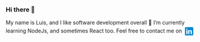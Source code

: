 ### Hi there 👋

My name is Luis, and I like software development overall
🌱 I’m currently learning NodeJs, and sometimes React too.
Feel free to contact me on 
<a href="https://www.linkedin.com/in/luis-ernesto-pérez-lechuga-a0a1531b7" target="blank"><img align="center" src="https://github.com/LuisPerezLec/LuisPerezLec/blob/main/icons8-linkedin.svg" alt="" height="30" /></a>

<!--

**LuisPerezLec/LuisPerezLec** is a ✨ _special_ ✨ repository because its `README.md` (this file) appears on your GitHub profile.

Here are some ideas to get you started:

- 🔭 I’m currently working on ...
- 🌱 I’m currently learning ...
- 👯 I’m looking to collaborate on ...
- 🤔 I’m looking for help with ...
- 💬 Ask me about ...
- 📫 How to reach me: ...
- 😄 Pronouns: ...
- ⚡ Fun fact: ...
-->
